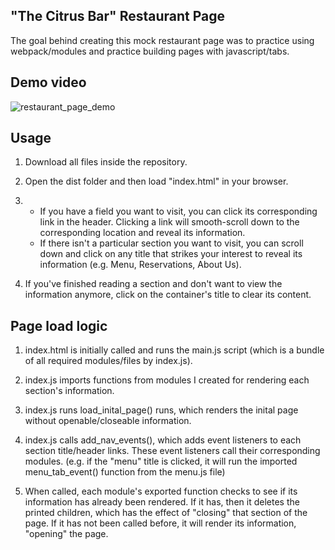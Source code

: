 ## "The Citrus Bar" Restaurant Page

The goal behind creating this mock restaurant page was to practice using webpack/modules and practice building pages with javascript/tabs.

## Demo video
![restaurant_page_demo](https://user-images.githubusercontent.com/34390833/114431427-b895b100-9b7c-11eb-810d-843ba144e4c1.gif)

## Usage

1. Download all files inside the repository.

2. Open the dist folder and then load "index.html" in your browser.

3. 
    - If you have a field you want to visit, you can click its corresponding link in the header. Clicking a link will smooth-scroll down to the corresponding location and reveal its information.
    - If there isn't a particular section you want to visit, you can scroll down and click on any title that strikes your interest to reveal its information (e.g. Menu, Reservations, About Us).

4. If you've finished reading a section and don't want to view the information anymore, click on the container's title to clear its content.


## Page load logic
1. index.html is initially called and runs the main.js script (which is a bundle of all required modules/files by index.js).

2. index.js imports functions from modules I created for rendering each section's information. 

3. index.js runs load_inital_page() runs, which renders the inital page without openable/closeable information.

4. index.js calls add_nav_events(), which adds event listeners to each section title/header links. These event listeners call their corresponding modules. (e.g. if the "menu" title is clicked, it will run the imported menu_tab_event() function from the menu.js file)

5. When called, each module's exported function checks to see if its information has already been rendered. If it has, then it deletes the printed children, which has the effect of "closing" that section of the page. If it has not been called before, it will render its information, "opening" the page.
